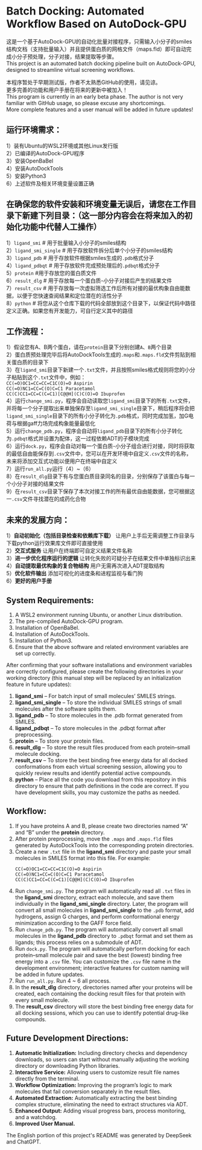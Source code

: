# Batch Docking: Automated Workflow Based on AutoDock-GPU
这是一个基于AutoDock-GPU的自动化批量对接程序，只需输入小分子的smiles结构文档（支持批量输入）并且提供蛋白质的网格文件（maps.fld）即可自动完成小分子预处理，分子对接，结果提取等步骤。<br>
This project is an automated batch docking pipeline built on AutoDock-GPU, designed to streamline virtual screening workflows.<br>

本程序暂处于早期测试版，作者不太熟悉GitHub的使用，请见谅。<br>
更多完善的功能和用户手册在将来的更新中被加入！<br>
This program is currently in an early beta phase. The author is not very familiar with GitHub usage, so please excuse any shortcomings.<br>
More complete features and a user manual will be added in future updates!<br>

## 运行环境需求：
1）装有Ubuntu的WSL2环境或其他Linux发行版<br>
2）已编译的AutoDock-GPU程序<br>
3）安装OpenBaBel<br>
4）安装AutoDockTools<br>
5）安装Python3<br>
6）上述软件及相关环境变量设置正确<br>

## 在确保您的软件安装和环境变量无误后，请您在工作目录下新建下列目录：（这一部分内容会在将来加入的初始化功能中代替人工操作）
1）`ligand_smi` # 用于批量输入小分子的smiles结构<br>
2）`ligand_smi_single` # 用于存放软件拆分后单个小分子的smiles结构<br>
3）`ligand_pdb` # 用于存放软件根据smiles生成的`.pdb`格式分子<br>
4）`ligand_pdbqt` # 用于存放软件完成预处理后的`.pdbqt`格式分子<br>
5）`protein` #用于存放您的蛋白质文件<br>
6）`result_dlg` # 用于存放每一个蛋白质-小分子对接后产生的结果文件<br>
7）`result_csv` # 用于存放每一次虚拟筛选工作后所有对接的最优构象自由能数据，以便于您快速查阅结果和定位潜在的活性分子<br>
8）`python` # 将您从这个仓库下载的代码全部放到这个目录下，以保证代码中路径定义正确。如果您有开发能力，可自行定义其中的路径<br>

## 工作流程：
1）假设您有A、B两个蛋白，请在`protein`目录下分别创建`A`、`B`两个目录<br>
2）蛋白质预处理完毕后将AutoDockTools生成的`.maps`和`.maps.fld`文件剪贴到相关蛋白质的目录下<br>
3）在`ligand_smi`目录下新建一个`.txt`文件，并且按照smiles格式规则将您的小分子粘贴到这个`.txt`文件中，例如： <br>
    ```
    CC(=O)OC1=CC=CC=C1C(O)=O Aspirin
    ```<br>
    ```
    CC(=O)NC1=CC=C(O)C=C1 Paracetamol
    ```<br>
    ```
    CC(C)CC1=CC=C(C=C1)[C@@H](C)C(O)=O Ibuprofen
    ```<br>
4）运行`change_smi.py`，程序会自动读取您`ligand_smi`目录下的所有`.txt`文件，并将每一个分子提取出来单独保存至`ligand_smi_single`目录下，稍后程序将会把`ligand_smi_single`目录下的所有小分子转化为`.pdb`格式，同时完成加氢，加G电荷与根据gaff力场完成构象能量最低化 <br>
5）运行`change_pdb.py`，程序会自动将`ligand_pdb`目录下的所有小分子转化为`.pdbqt`格式并设置为配体，这一过程依赖ADT的子模块完成<br>
6）运行`dock.py`，程序会自动对每一个蛋白质-小分子组合进行对接，同时将获取的最低自由能保存到`.csv`文件中，您可以在开发环境中自定义`.csv`文件的名称，未来将添加交互式功能以便用户在终端中自定义<br>
7）运行`run_all.py`运行（4）~（6）<br>
8）在`result_dlg`目录下有与您蛋白质目录同名的目录，分别保存了该蛋白与每一个小分子对接的结果文件<br>
9）在`result_csv`目录下保存了本次对接工作的所有最优自由能数据，您可根据这一`.csv`文件寻找潜在的成药化合物<br>

## 未来的发展方向：
1）**自动初始化（包括目录检查和依赖库下载）** 让用户上手后无需调整工作目录与下载python运行效果库文件即可直接使用<br>
2）**交互式服务** 让用户在终端即可自定义结果文件名称<br>
3）**进一步优化程序运行的逻辑** 让转化失败的可疑分子在结果文件中单独标识出来<br>
4）**自动提取最优构象的复合物结构** 用户无需再次进入ADT提取结构<br>
5）**优化软件输出** 添加可视化的进度条和进程监视与看门狗<br>
6）**更好的用户手册**<br>

## System Requirements:
1. A WSL2 environment running Ubuntu, or another Linux distribution.<br>
2. The pre-compiled AutoDock-GPU program.<br>
3. Installation of OpenBaBel.<br>
4. Installation of AutoDockTools.<br>
5. Installation of Python3.<br>
6. Ensure that the above software and related environment variables are set up correctly.<br>

After confirming that your software installations and environment variables are correctly configured, please create the following directories in your working directory (this manual step will be replaced by an initialization feature in future updates):<br>

1. **ligand_smi** – For batch input of small molecules’ SMILES strings.<br>
2. **ligand_smi_single** – To store the individual SMILES strings of small molecules after the software splits them.<br>
3. **ligand_pdb** – To store molecules in the .pdb format generated from SMILES.<br>
4. **ligand_pdbqt** – To store molecules in the .pdbqt format after preprocessing.<br>
5. **protein** – To store your protein files.<br>
6. **result_dlg** – To store the result files produced from each protein–small molecule docking.<br>
7. **result_csv** – To store the best binding free energy data for all docked conformations from each virtual screening session, allowing you to quickly review results and identify potential active compounds.<br>
8. **python** – Place all the code you download from this repository in this directory to ensure that path definitions in the code are correct. If you have development skills, you may customize the paths as needed.<br>

## Workflow:
1. If you have proteins A and B, please create two directories named “A” and “B” under the **protein** directory.<br>
2. After protein preprocessing, move the `.maps` and `.maps.fld` files generated by AutoDockTools into the corresponding protein directories.<br>
3. Create a new `.txt` file in the **ligand_smi** directory and paste your small molecules in SMILES format into this file. For example:<br>
    ```
    CC(=O)OC1=CC=CC=C1C(O)=O Aspirin
    CC(=O)NC1=CC=C(O)C=C1 Paracetamol
    CC(C)CC1=CC=C(C=C1)[C@@H](C)C(O)=O Ibuprofen
    ```
4. Run `change_smi.py`. The program will automatically read all `.txt` files in the **ligand_smi** directory, extract each molecule, and save them individually in the **ligand_smi_single** directory. Later, the program will convert all small molecules in **ligand_smi_single** to the `.pdb` format, add hydrogens, assign G charges, and perform conformational energy minimization according to the GAFF force field.<br>
5. Run `change_pdb.py`. The program will automatically convert all small molecules in the **ligand_pdb** directory to `.pdbqt` format and set them as ligands; this process relies on a submodule of ADT.<br>
6. Run `dock.py`. The program will automatically perform docking for each protein–small molecule pair and save the best (lowest) binding free energy into a `.csv` file. You can customize the `.csv` file name in the development environment; interactive features for custom naming will be added in future updates.<br>
7. Run `run_all.py`. Run 4 ~ 6 all process.<br>
8. In the **result_dlg** directory, directories named after your proteins will be created, each containing the docking result files for that protein with every small molecule.<br>
9. The **result_csv** directory will store the best binding free energy data for all docking sessions, which you can use to identify potential drug-like compounds.<br>

## Future Development Directions:
1. **Automatic Initialization:** Including directory checks and dependency downloads, so users can start without manually adjusting the working directory or downloading Python libraries.<br>
2. **Interactive Service:** Allowing users to customize result file names directly from the terminal.<br>
3. **Workflow Optimization:** Improving the program’s logic to mark molecules that fail conversion separately in the result files.<br>
4. **Automated Extraction:** Automatically extracting the best binding complex structure, eliminating the need to extract structures via ADT.<br>
5. **Enhanced Output:** Adding visual progress bars, process monitoring, and a watchdog.<br>
6. **Improved User Manual.**<br>

The English portion of this project's README was generated by DeepSeek and ChatGPT.







